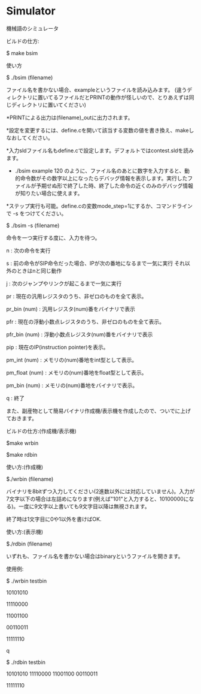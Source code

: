 # Simulator
機械語のシミュレータ

ビルドの仕方:

$ make bsim

使い方

$ ./bsim (filename)

ファイル名を書かない場合、exampleというファイルを読み込みます。
(違うディレクトリに置いてるファイルだとPRINTの動作が怪しいので、とりあえずは同じディレクトリに置いてください)

*PRINTによる出力は(filename)_outに出力されます。

*設定を変更するには、define.cを開いて該当する変数の値を書き換え、makeしなおしてください。

*入力sldファイル名もdefine.cで設定します。デフォルトではcontest.sldを読みます。

* ./bsim example 120 のように、ファイル名のあとに数字を入力すると、動的命令数がその数字以上になったらデバッグ情報を表示します。実行したファイルが予期せぬ形で終了した時、終了した命令の近くのみのデバッグ情報が知りたい場合に使えます。

*ステップ実行も可能。define.cの変数mode_step=1にするか、コマンドラインで -s をつけてください。

$ ./bsim -s (filename)

命令を一つ実行する度に、入力を待つ。

n : 次の命令を実行

s : 前の命令がSIP命令だった場合、IPが次の番地になるまで一気に実行 それ以外のときはnと同じ動作

j : 次のジャンプやリンクが起こるまで一気に実行

pr : 現在の汎用レジスタのうち、非ゼロのものを全て表示。

pr_bin (num) : 汎用レジスタ(num)番をバイナリで表示

pfr : 現在の浮動小数点レジスタのうち、非ゼロのものを全て表示。

pfr_bin (num) : 浮動小数点レジスタ(num)番をバイナリで表示

pip : 現在のIP(instruction pointer)を表示。

pm_int (num) : メモリの(num)番地をint型として表示。

pm_float (num) : メモリの(num)番地をfloat型として表示。

pm_bin (num) : メモリの(num)番地をバイナリで表示。

q : 終了



また、副産物として簡易バイナリ作成機/表示機を作成したので、ついでに上げておきます。

ビルドの仕方:(作成機/表示機)

$make wrbin

$make rdbin

使い方:(作成機)

$./wrbin (filename)

バイナリを8bitずつ入力してください(2進数以外には対応していません)。入力が7文字以下の場合は左詰めになります(例えば"101"と入力すると、10100000になる)。一度に9文字以上書いても9文字目以降は無視されます。

終了時は1文字目に0や1以外を書けばOK.

使い方:(表示機)

$./rdbin (filename)

いずれも、ファイル名を書かない場合はbinaryというファイルを開きます。

使用例:

$ ./wrbin testbin

10101010

11110000

11001100

00110011

11111110

q

$ ./rdbin testbin

10101010 11110000 11001100 00110011

11111110 




